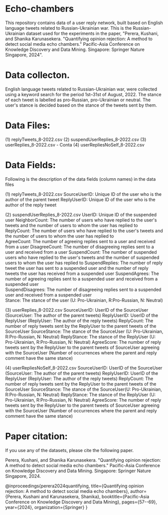 # Echo-chambers
This repository contains data of a user reply network, built based on English language tweets related to Russian-Ukrainian war. This is the Russian-Ukrainian dataset used for the experiments in the paper, "Perera, Kushani, and Shanika Karunasekera. "Quantifying opinion rejection: A method to detect social media echo chambers." Pacific-Asia Conference on Knowledge Discovery and Data Mining. Singapore: Springer Nature Singapore, 2024".

# Data collecton.
English language tweets related to Russian-Ukrainian war, were collected using a keyword search for the period 1st–31st of August, 2022. The stance of each tweet is labelled as pro-Russian, pro-Ukrainian or neutral. The user's stance is decided based on the stance of the tweets sent by them.

# Data Files:
(1) replyTweets_8-2022.csv
(2) suspendUserReplies_8-2022.csv
(3) userReplies_8-2022.csv - Conta
(4) userRepliesNoSelf_8-2022.csv

# Data Fields:
Following is the description of the data fields (column names) in the data files

(1) replyTweets_8-2022.csv
SourceUserID: Unique ID of the user who is the author of the parent tweet 
ReplyUserID: Unique ID of the user who is the author of the reply tweet 

(2) suspendUserReplies_8-2022.csv
UserID: Unique ID of the suspended user
NeighborCount: The number of users who have replied to the user's tweets and the number of users to whom the user has replied to 
ReplyCount: The number of  users who have replied to the user's tweets and the number of users to whom the user has replied to  
AgreeCount: The number of agreeing replies sent to a user and received from a user
DisagreeCount: The number of disagreeing replies sent to a user and received from a user
SuspendCount: The number of suspended users who have replied to the user's tweets and the number of suspended users to whom the user has replied to 
SuspendReplies: The number of reply tweet the user has sent to a suspended user and the number of reply tweets the user has received from a suspended user
SuspendAgrees: The number of agreeing replies sent to a suspended user and received from a suspended user  
SuspendDisagrees: The number of disagreeing replies sent to a suspended user and received from a suspended user  
Stance: The stance of the user (U: Pro-Ukrainian, R:Pro-Russian, N: Neutral)

(3) userReplies_8-2022.csv
SourceUserID: UserID of the SourceUser  (SourceUser: The author of the parent tweets)
ReplyUserID: UserID of the ReplyUser (ReplyUser: The author of the reply tweets)
ReplyCount: The number of reply tweets sent by the ReplyUser to the parent tweets of the SourceUser
SourceStance: The stance of the SourceUser (U: Pro-Ukrainian, R:Pro-Russian, N: Neutral)
ReplyStance: The stance of the ReplyUser (U: Pro-Ukrainian, R:Pro-Russian, N: Neutral)
AgreeScore: The number of reply tweets sent by the ReplyUser to the parent tweets of SourceUser agreeing with the SourceUser (Number of occurrences where the parent and reply comment have the same stance)


(4) userRepliesNoSelf_8-2022.csv
SourceUserID: UserID of the SourceUser  (SourceUser: The author of the parent tweets)
ReplyUserID: UserID of the ReplyUser  (ReplyUser: The author of the reply tweets)
ReplyCount: The number of reply tweets sent by the ReplyUser to the parent tweets of the SourceUser
SourceStance: The stance of the SourceUser(U: Pro-Ukrainian, R:Pro-Russian, N: Neutral)
ReplyStance: The stance of the ReplyUser (U: Pro-Ukrainian, R:Pro-Russian, N: Neutral)
AgreeScore: The number of reply tweets sent by the ReplyUser to the parent tweets of SourceUser agreeing with the SourceUser (Number of occurrences where the parent and reply comment have the same stance)

# Paper citation:
If you use any of the datasets, please cite the following paper.

Perera, Kushani, and Shanika Karunasekera. "Quantifying opinion rejection: A method to detect social media echo chambers." Pacific-Asia Conference on Knowledge Discovery and Data Mining. Singapore: Springer Nature Singapore, 2024.

@inproceedings{perera2024quantifying,
  title={Quantifying opinion rejection: A method to detect social media echo chambers},
  author={Perera, Kushani and Karunasekera, Shanika},
  booktitle={Pacific-Asia Conference on Knowledge Discovery and Data Mining},
  pages={57--69},
  year={2024},
  organization={Springer}
}
